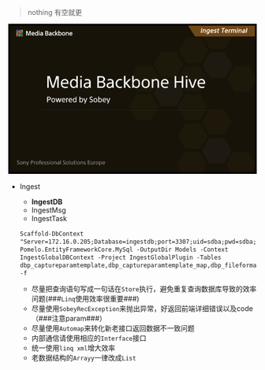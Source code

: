 > nothing
> 有空就更

![avatar](IngestSplash.png)

- Ingest
  - **IngestDB**
  - IngestMsg
  - IngestTask

  ```
  Scaffold-DbContext "Server=172.16.0.205;Database=ingestdb;port=3307;uid=sdba;pwd=sdba;" Pomelo.EntityFrameworkCore.MySql -OutputDir Models -Context IngestGlobalDBContext -Project IngestGlobalPlugin -Tables dbp_captureparamtemplate,dbp_captureparamtemplate_map,dbp_fileformatinfo,dbp_global,dbp_global_program,dbp_global_state -f
  ```

  * 尽量把查询语句写成一句话在`Store`执行，避免重复查询数据库导致的效率问题(###`Linq`使用效率很重要###)
  * 尽量使用`SobeyRecException`来抛出异常，好返回前端详细错误以及code（###注意param###）
  * 尽量使用`Automap`来转化新老接口返回数据不一致问题
  * 内部通信请使用相应的`Interface`接口
  * 统一使用`linq xml`增大效率
  * 老数据结构的`Arrayy`一律改成`List`